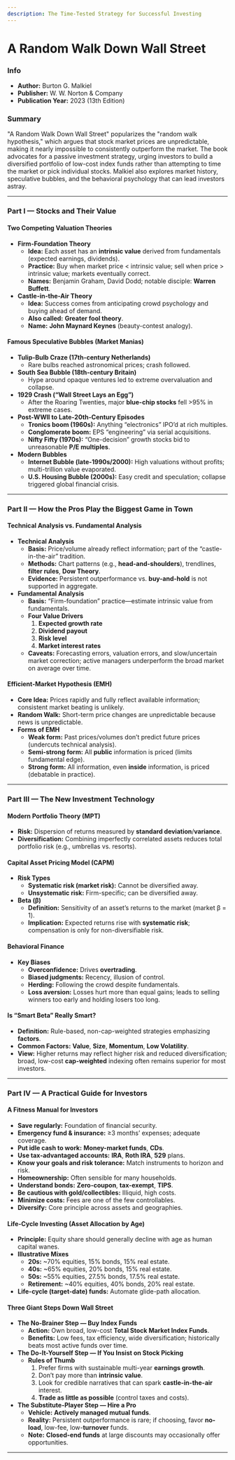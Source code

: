 ```yaml
---
description: The Time-Tested Strategy for Successful Investing
---
```


# A Random Walk Down Wall Street

### Info

* **Author:** Burton G. Malkiel
* **Publisher:** W. W. Norton & Company
* **Publication Year:** 2023 (13th Edition)

### Summary

"A Random Walk Down Wall Street" popularizes the "random walk hypothesis," which argues that stock market prices are unpredictable, making it nearly impossible to consistently outperform the market. The book advocates for a passive investment strategy, urging investors to build a diversified portfolio of low-cost index funds rather than attempting to time the market or pick individual stocks. Malkiel also explores market history, speculative bubbles, and the behavioral psychology that can lead investors astray.

***

### Part I — Stocks and Their Value

#### Two Competing Valuation Theories

* **Firm-Foundation Theory**
  * **Idea:** Each asset has an **intrinsic value** derived from fundamentals (expected earnings, dividends).
  * **Practice:** Buy when market price < intrinsic value; sell when price > intrinsic value; markets eventually correct.
  * **Names:** Benjamin Graham, David Dodd; notable disciple: **Warren Buffett**.
* **Castle-in-the-Air Theory**
  * **Idea:** Success comes from anticipating crowd psychology and buying ahead of demand.
  * **Also called:** **Greater fool theory**.
  * **Name:** **John Maynard Keynes** (beauty-contest analogy).

#### Famous Speculative Bubbles (Market Manias)

* **Tulip-Bulb Craze (17th-century Netherlands)**
  * Rare bulbs reached astronomical prices; crash followed.
* **South Sea Bubble (18th-century Britain)**
  * Hype around opaque ventures led to extreme overvaluation and collapse.
* **1929 Crash (“Wall Street Lays an Egg”)**
  * After the Roaring Twenties, major **blue-chip stocks** fell >95% in extreme cases.
* **Post-WWII to Late-20th-Century Episodes**
  * **Tronics boom (1960s):** Anything “electronics” IPO’d at rich multiples.
  * **Conglomerate boom:** EPS “engineering” via serial acquisitions.
  * **Nifty Fifty (1970s):** “One-decision” growth stocks bid to unreasonable **P/E multiples**.
* **Modern Bubbles**
  * **Internet Bubble (late-1990s/2000):** High valuations without profits; multi-trillion value evaporated.
  * **U.S. Housing Bubble (2000s):** Easy credit and speculation; collapse triggered global financial crisis.

***

### Part II — How the Pros Play the Biggest Game in Town

#### Technical Analysis vs. Fundamental Analysis

* **Technical Analysis**
  * **Basis:** Price/volume already reflect information; part of the “castle-in-the-air” tradition.
  * **Methods:** Chart patterns (e.g., **head-and-shoulders**), trendlines, **filter rules**, **Dow Theory**.
  * **Evidence:** Persistent outperformance vs. **buy-and-hold** is not supported in aggregate.
* **Fundamental Analysis**
  * **Basis:** “Firm-foundation” practice—estimate intrinsic value from fundamentals.
  * **Four Value Drivers**
    1. **Expected growth rate**
    2. **Dividend payout**
    3. **Risk level**
    4. **Market interest rates**
  * **Caveats:** Forecasting errors, valuation errors, and slow/uncertain market correction; active managers underperform the broad market on average over time.

#### Efficient-Market Hypothesis (EMH)

* **Core Idea:** Prices rapidly and fully reflect available information; consistent market beating is unlikely.
* **Random Walk:** Short-term price changes are unpredictable because news is unpredictable.
* **Forms of EMH**
  * **Weak form:** Past prices/volumes don’t predict future prices (undercuts technical analysis).
  * **Semi-strong form:** All **public** information is priced (limits fundamental edge).
  * **Strong form:** All information, even **inside** information, is priced (debatable in practice).

***

### Part III — The New Investment Technology

#### Modern Portfolio Theory (MPT)

* **Risk:** Dispersion of returns measured by **standard deviation**/**variance**.
* **Diversification:** Combining imperfectly correlated assets reduces total portfolio risk (e.g., umbrellas vs. resorts).

#### Capital Asset Pricing Model (CAPM)

* **Risk Types**
  * **Systematic risk (market risk):** Cannot be diversified away.
  * **Unsystematic risk:** Firm-specific; can be diversified away.
* **Beta (β)**
  * **Definition:** Sensitivity of an asset’s returns to the market (market β = 1).
  * **Implication:** Expected returns rise with **systematic risk**; compensation is only for non-diversifiable risk.

#### Behavioral Finance

* **Key Biases**
  * **Overconfidence:** Drives **overtrading**.
  * **Biased judgments:** Recency, illusion of control.
  * **Herding:** Following the crowd despite fundamentals.
  * **Loss aversion:** Losses hurt more than equal gains; leads to selling winners too early and holding losers too long.

#### Is “Smart Beta” Really Smart?

* **Definition:** Rule-based, non-cap-weighted strategies emphasizing **factors**.
* **Common Factors:** **Value**, **Size**, **Momentum**, **Low Volatility**.
* **View:** Higher returns may reflect higher risk and reduced diversification; broad, low-cost **cap-weighted** indexing often remains superior for most investors.

***

### Part IV — A Practical Guide for Investors

#### A Fitness Manual for Investors

* **Save regularly:** Foundation of financial security.
* **Emergency fund & insurance:** ≥3 months’ expenses; adequate coverage.
* **Put idle cash to work:** **Money-market funds**, **CDs**.
* **Use tax-advantaged accounts:** **IRA**, **Roth IRA**, **529** plans.
* **Know your goals and risk tolerance:** Match instruments to horizon and risk.
* **Homeownership:** Often sensible for many households.
* **Understand bonds:** **Zero-coupon**, **tax-exempt**, **TIPS**.
* **Be cautious with gold/collectibles:** Illiquid, high costs.
* **Minimize costs:** Fees are one of the few controllables.
* **Diversify:** Core principle across assets and geographies.

#### Life-Cycle Investing (Asset Allocation by Age)

* **Principle:** Equity share should generally decline with age as human capital wanes.
* **Illustrative Mixes**
  * **20s:** \~70% equities, 15% bonds, 15% real estate.
  * **40s:** \~65% equities, 20% bonds, 15% real estate.
  * **50s:** \~55% equities, 27.5% bonds, 17.5% real estate.
  * **Retirement:** \~40% equities, 40% bonds, 20% real estate.
* **Life-cycle (target-date) funds:** Automate glide-path allocation.

#### Three Giant Steps Down Wall Street

* **The No-Brainer Step — Buy Index Funds**
  * **Action:** Own broad, low-cost **Total Stock Market Index Funds**.
  * **Benefits:** Low fees, tax efficiency, wide diversification; historically beats most active funds over time.
* **The Do-It-Yourself Step — If You Insist on Stock Picking**
  * **Rules of Thumb**
    1. Prefer firms with sustainable multi-year **earnings growth**.
    2. Don’t pay more than **intrinsic value**.
    3. Look for credible narratives that can spark **castle-in-the-air** interest.
    4. **Trade as little as possible** (control taxes and costs).
* **The Substitute-Player Step — Hire a Pro**
  * **Vehicle:** **Actively managed mutual funds**.
  * **Reality:** Persistent outperformance is rare; if choosing, favor **no-load**, low-fee, low-**turnover** funds.
  * **Note:** **Closed-end funds** at large discounts may occasionally offer opportunities.

***
